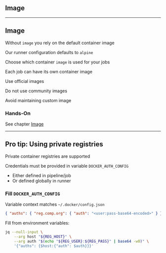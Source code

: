 <!-- .slide: id="gitlab_image" class="vertical-center" -->

<i class="fa-duotone fa-layer-group fa-8x fa-duotone-colors" style="float: right; color: grey;"></i>

## Image

---

## Image

Without `image` you rely on the default container image

Our runner configuration defaults to `alpine` [<i class="fa-brands fa-docker"></i>](https://hub.docker.com/_/alpine) [<i class="fa-duotone fa-globe fa-duotone-colors"></i>](https://alpinelinux.org/)

Choose which container `image` [](https://docs.gitlab.com/ee/ci/yaml/#image) is used for your jobs

Each job can have its own container image

Use official images [<i class="fa-brands fa-docker"></i>](https://hub.docker.com/search?q=&image_filter=official)

Do not use community images 

Avoid maintaining custom image

### Hands-On

See chapter [Image](/hands-on/2023-11-30/040_image/exercise/)

---

## Pro tip: Using private registries

Private container registries are supported [](https://docs.gitlab.com/ee/ci/docker/using_docker_images.html#access-an-image-from-a-private-container-registry)

Credentials must be provided in variable `DOCKER_AUTH_CONFIG` [](https://docs.gitlab.com/ee/ci/docker/using_docker_images.html#use-statically-defined-credentials)

- Either defined in pipeline/job
- Or defined globally in runner

### Fill `DOCKER_AUTH_CONFIG`

Variable context matches `~/.docker/config.json`

```json
{ "auths": { "reg.comp.org": { "auth": "<user:pass-base64-encoded>" } } }
```

Fill from environment variables:

```bash
jq --null-input \
    --arg host "${REG_HOST}" \
    --arg auth "$(echo "${REG_USER}:${REG_PASS}" | base64 -w0)" \
    '{"auths": {$host:{"auth": $auth}}}'
```
